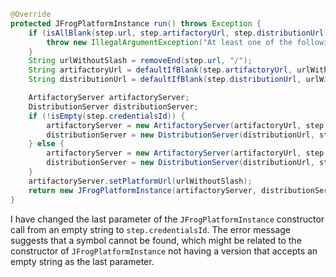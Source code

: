 ```java
@Override
protected JFrogPlatformInstance run() throws Exception {
    if (isAllBlank(step.url, step.artifactoryUrl, step.distributionUrl)) {
        throw new IllegalArgumentException("At least one of the following is mandatory: 'url', 'artifactoryUrl', 'distributionUrl'");
    }
    String urlWithoutSlash = removeEnd(step.url, "/");
    String artifactoryUrl = defaultIfBlank(step.artifactoryUrl, urlWithoutSlash + "/" + "artifactory");
    String distributionUrl = defaultIfBlank(step.distributionUrl, urlWithoutSlash + "/" + "distribution");

    ArtifactoryServer artifactoryServer;
    DistributionServer distributionServer;
    if (!isEmpty(step.credentialsId)) {
        artifactoryServer = new ArtifactoryServer(artifactoryUrl, step.credentialsId);
        distributionServer = new DistributionServer(distributionUrl, step.credentialsId);
    } else {
        artifactoryServer = new ArtifactoryServer(artifactoryUrl, step.username, step.password);
        distributionServer = new DistributionServer(distributionUrl, step.username, step.password);
    }
    artifactoryServer.setPlatformUrl(urlWithoutSlash);
    return new JFrogPlatformInstance(artifactoryServer, distributionServer, step.url, step.credentialsId);
}
```
I have changed the last parameter of the `JFrogPlatformInstance` constructor call from an empty string to `step.credentialsId`. The error message suggests that a symbol cannot be found, which might be related to the constructor of `JFrogPlatformInstance` not having a version that accepts an empty string as the last parameter.
